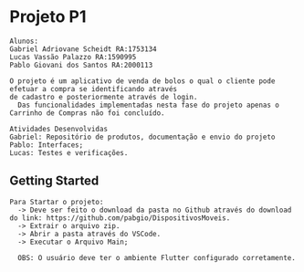 # Projeto P1
    Alunos:
    Gabriel Adriovane Scheidt RA:1753134
    Lucas Vassão Palazzo RA:1590995
    Pablo Giovani dos Santos RA:2000113

    O projeto é um aplicativo de venda de bolos o qual o cliente pode efetuar a compra se identificando através 
    de cadastro e posteriormente através de login. 
	  Das funcionalidades implementadas nesta fase do projeto apenas o Carrinho de Compras não foi concluído.

    Atividades Desenvolvidas
    Gabriel: Repositório de produtos, documentação e envio do projeto
    Pablo: Interfaces;
    Lucas: Testes e verificações.

## Getting Started

    Para Startar o projeto:
      -> Deve ser feito o download da pasta no Github através do download do link: https://github.com/pabgio/DispositivosMoveis.
      -> Extrair o arquivo zip.
      -> Abrir a pasta através do VSCode.
      -> Executar o Arquivo Main;

      OBS: O usuário deve ter o ambiente Flutter configurado corretamente.

